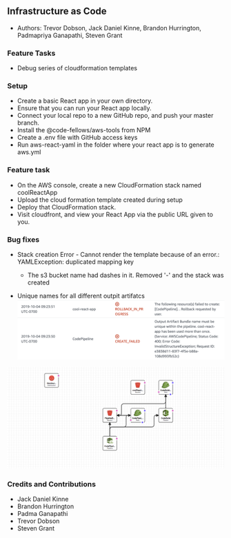 ## Infrastructure as Code

  - Authors: Trevor Dobson, Jack Daniel Kinne, Brandon Hurrington, Padmapriya Ganapathi, Steven Grant

### Feature Tasks
  - Debug series of cloudformation templates

### Setup 
  - Create a basic React app in your own directory.
  - Ensure that you can run your React app locally.
  - Connect your local repo to a new GitHub repo, and push your master branch.
  - Install the @code-fellows/aws-tools from NPM
  - Create a .env file with GitHub access keys
  - Run aws-react-yaml in the folder where your react app is to generate aws.yml 

### Feature task
  - On the AWS console, create a new CloudFormation stack named coolReactApp
  - Upload the cloud formation template created during setup
  - Deploy that CloudFormation stack.
  - Visit cloudfront, and view your React App via the public URL given to you.

### Bug fixes
- Stack creation Error - Cannot render the template because of an error.: YAMLException: duplicated mapping key 
   - The s3 bucket name had dashes in it. Removed '-' and the stack was created

- Unique names for all different outpit artifatcs
![Output Artifact Bundle](https://github.com/gpadmapriya/cool-react-app/blob/master/OutputArtifacts.png)

![Cloud Formation](https://github.com/cf-group-two/cool-react-app/blob/master/Screen%20Shot%202019-10-04%20at%2011.52.01%20AM.png)

### Credits and Contributions
- Jack Daniel Kinne
- Brandon Hurrington
- Padma Ganapathi
- Trevor Dobson
- Steven Grant
